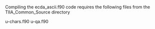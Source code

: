 Compiling the ecda_ascii.f90 code requires the following files 
from the TIIA_Common_Source directory

u-chars.f90
u-qa.f90
